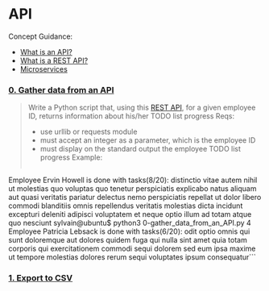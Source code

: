 # API

Concept Guidance:
* [What is an API?](./https://www.freecodecamp.org/news/what-is-an-api-in-english-please-b880a3214a82/)
* [What is a REST API?](./https://www.sitepoint.com/developers-rest-api/)
* [Microservices](./https://smartbear.com/solutions/microservices/)

### [0. Gather data from an API](./0-gather_data_from_an_API.py)
> Write a Python script that, using this [REST API](./https://jsonplaceholder.typicode.com/), for a given employee ID, returns information about his/her TODO list progress
> Reqs:
> * use urllib or requests module
> * must accept an integer as a parameter, which is the employee ID
> * must display on the standard output the employee TODO list progress
> Example:
> ``` sylvain@ubuntu$ python3 0-gather_data_from_an_API.py 2
  Employee Ervin Howell is done with tasks(8/20):
       distinctio vitae autem nihil ut molestias quo
       voluptas quo tenetur perspiciatis explicabo natus
       aliquam aut quasi
       veritatis pariatur delectus
       nemo perspiciatis repellat ut dolor libero commodi blanditiis omnis
       repellendus veritatis molestias dicta incidunt
       excepturi deleniti adipisci voluptatem et neque optio illum ad
       totam atque quo nesciunt
  sylvain@ubuntu$ python3 0-gather_data_from_an_API.py 4
  Employee Patricia Lebsack is done with tasks(6/20):
       odit optio omnis qui sunt
       doloremque aut dolores quidem fuga qui nulla
       sint amet quia totam corporis qui exercitationem commodi
       sequi dolorem sed
       eum ipsa maxime ut
       tempore molestias dolores rerum sequi voluptates ipsum consequatur```

### [1. Export to CSV](./1-export_to_CSV.py)
